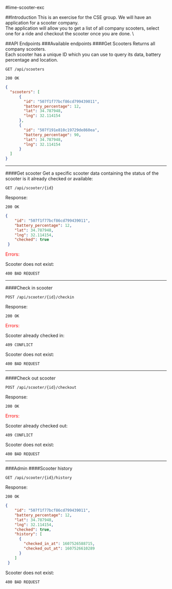 #lime-scooter-exc

##Introduction
This is an exercise for the CSE group. 
We will have an application for a scooter company.\
The application will allow you to get a list of all company scooters, 
select one for a ride and checkout the scooter once you are done. \

##API Endpoints
###Available endpoints
####Get Scooters
Returns all company scooters.\
Each scooter has a unique ID which you can use to query its data, battery percentage and location. 
```
GET /api/scooters 
```
```
200 OK 
```
```json
{
  "scooters": [
      {
        "id": "507f1f77bcf86cd799439011",
        "battery_percentage": 12,
        "lat": 34.787948,
        "lng": 32.114154
      },
      {
        "id": "507f191e810c19729de860ea",
        "battery_percentage": 90,
        "lat": 34.787948,
        "lng": 32.114154
      }
  ]
}
```

---

####Get scooter
Get a specific scooter data containing the status of the scooter is it already checked or available:
```
GET /api/scooter/{id}
```
Response:
```
200 OK 
```
```json
{
    "id": "507f1f77bcf86cd799439011",
    "battery_percentage": 12,
    "lat": 34.787948,
    "lng": 32.114154,
    "checked": true
 }
```
<span style="color:red">Errors:</span>

Scooter does not exist:
```
400 BAD REQUEST 
```
---

####Check in scooter
 
```
POST /api/scooter/{id}/checkin
```
Response:
```
200 OK 
```
<span style="color:red">Errors:</span>

Scooter already checked in:
```
409 CONFLICT 
``` 
Scooter does not exist:
```
400 BAD REQUEST 
```

---

####Check out scooter
```
POST /api/scooter/{id}/checkout 
```
Response: 
```
200 OK 
```

<span style="color:red">Errors:</span>

Scooter already checked out:
```
409 CONFLICT 
``` 
Scooter does not exist:
```
400 BAD REQUEST 
```


---
###Admin 
####Scooter history
```
GET /api/scooter/{id}/history
```
Response:
```
200 OK 
```
```json
{
    "id": "507f1f77bcf86cd799439011",
    "battery_percentage": 12,
    "lat": 34.787948,
    "lng": 32.114154,
    "checked": true,
    "history": [
      {
        "checked_in_at": 1607526588715,
        "checked_out_at": 1607526610289
      }
    ]
 }
```
Scooter does not exist:
```
400 BAD REQUEST 
```